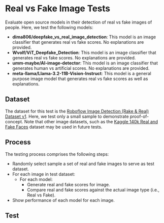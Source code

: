 # Real vs Fake Image Tests

Evaluate open source models in their detection of real vs fake images of people. Here, we test the following models:

- **dima806/deepfake_vs_real_image_detection**: This model is an image classifier that generates real vs fake scores. No explanations are provided.
- **Wvolf/ViT_Deepfake_Detection**: This model is an image classifier that generates real vs fake scores. No explanations are provided.
- **umm-maybe/AI-image-detector**: This model is an image classifier that generates human vs artificial scores. No explanations are provided.
- **meta-llama/Llama-3.2-11B-Vision-Instruct**: This model is a general purpose image model that generates real vs fake scores as well as explanations.

## Dataset
The dataset for this test is the [Roboflow Image Detection (Rake & Real) Dataset v1](https://universe.roboflow.com/1-3wzs6/image-detection-fake-real/dataset/1). Here, we test only a small sample to demonstrate proof-of-concept. Note that other image datasets, such as the [Kaggle 140k Real and Fake Faces](https://www.kaggle.com/datasets/xhlulu/140k-real-and-fake-faces) dataset may be used in future tests.

## Process
The testing process comprises the following steps:
- Randomly select sample a set of real and fake images to serve as test dataset.
- For each image in test dataset:
  - For each model:
      - Generate real and fake scores for image.
      - Compare real and fake scores against the actual image type (i.e., Real vs Fake).
- Show performance of each model for each image.

## Test


